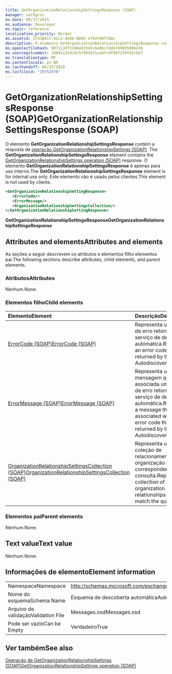 ```yaml
---
title: GetOrganizationRelationshipSettingsResponse (SOAP)
manager: sethgros
ms.date: 09/17/2015
ms.audience: Developer
ms.topic: reference
localization_priority: Normal
ms.assetid: 2f43b817-92c2-4e04-8095-479d790f768c
description: O elemento GetOrganizationRelationshipSettingsResponse contém a resposta de operação (SOAP) GetOrganizationRelationshipSettings. O elemento GetOrganizationRelationshipSettingsResponse é apenas para uso interno. Este elemento não é usado pelos clientes.
ms.openlocfilehash: 907113df2186a93345c6e0bc7dd470909508bd38
ms.sourcegitcommit: 34041125dc8c5f993b21cebfc4f8b72f0fd2cb6f
ms.translationtype: MT
ms.contentlocale: pt-BR
ms.lasthandoff: 06/25/2018
ms.locfileid: "19752576"
---
```

# <a name="getorganizationrelationshipsettingsresponse-soap"></a><span data-ttu-id="6d0c9-105">GetOrganizationRelationshipSettingsResponse (SOAP)</span><span class="sxs-lookup"><span data-stu-id="6d0c9-105">GetOrganizationRelationshipSettingsResponse (SOAP)</span></span>

<span data-ttu-id="6d0c9-106">O elemento **GetOrganizationRelationshipSettingsResponse** contém a resposta de [operação GetOrganizationRelationshipSettings (SOAP)](getorganizationrelationshipsettings-operation-soap.md) .</span><span class="sxs-lookup"><span data-stu-id="6d0c9-106">The **GetOrganizationRelationshipSettingsResponse** element contains the [GetOrganizationRelationshipSettings operation (SOAP)](getorganizationrelationshipsettings-operation-soap.md) response.</span></span> <span data-ttu-id="6d0c9-107">O elemento **GetOrganizationRelationshipSettingsResponse** é apenas para uso interno.</span><span class="sxs-lookup"><span data-stu-id="6d0c9-107">The **GetOrganizationRelationshipSettingsResponse** element is for internal use only.</span></span> <span data-ttu-id="6d0c9-108">Este elemento não é usado pelos clientes.</span><span class="sxs-lookup"><span data-stu-id="6d0c9-108">This element is not used by clients.</span></span> 
  
```XML
<GetOrganizationRelationshipSettingResponse>
   <ErrorCode/>
   <ErrorMessage/>
   <OrganizationRelationshipSettingsCollection/>
</GetOrganizationRelationshipSettingResponse>
```

 <span data-ttu-id="6d0c9-109">**GetOrganizationRelationshipSettingsResponse**</span><span class="sxs-lookup"><span data-stu-id="6d0c9-109">**GetOrganizationRelationshipSettingsResponse**</span></span>
## <a name="attributes-and-elements"></a><span data-ttu-id="6d0c9-110">Attributes and elements</span><span class="sxs-lookup"><span data-stu-id="6d0c9-110">Attributes and elements</span></span>

<span data-ttu-id="6d0c9-111">As seções a seguir descrevem os atributos e elementos filho elementos pai.</span><span class="sxs-lookup"><span data-stu-id="6d0c9-111">The following sections describe attributes, child elements, and parent elements.</span></span>
  
### <a name="attributes"></a><span data-ttu-id="6d0c9-112">Atributos</span><span class="sxs-lookup"><span data-stu-id="6d0c9-112">Attributes</span></span>

<span data-ttu-id="6d0c9-113">Nenhum.</span><span class="sxs-lookup"><span data-stu-id="6d0c9-113">None.</span></span>
  
### <a name="child-elements"></a><span data-ttu-id="6d0c9-114">Elementos filho</span><span class="sxs-lookup"><span data-stu-id="6d0c9-114">Child elements</span></span>

|<span data-ttu-id="6d0c9-115">**Elemento**</span><span class="sxs-lookup"><span data-stu-id="6d0c9-115">**Element**</span></span>|<span data-ttu-id="6d0c9-116">**Descrição**</span><span class="sxs-lookup"><span data-stu-id="6d0c9-116">**Description**</span></span>|
|:-----|:-----|
|[<span data-ttu-id="6d0c9-117">ErrorCode (SOAP)</span><span class="sxs-lookup"><span data-stu-id="6d0c9-117">ErrorCode (SOAP)</span></span>](errorcode-soap.md) <br/> |<span data-ttu-id="6d0c9-118">Representa um código de erro retornado pelo serviço de descoberta automática.</span><span class="sxs-lookup"><span data-stu-id="6d0c9-118">Represents an error code that is returned by the Autodiscover service.</span></span>  <br/> |
|[<span data-ttu-id="6d0c9-119">ErrorMessage (SOAP)</span><span class="sxs-lookup"><span data-stu-id="6d0c9-119">ErrorMessage (SOAP)</span></span>](errormessage-soap.md) <br/> |<span data-ttu-id="6d0c9-120">Representa uma mensagem que está associada um código de erro retornado pelo serviço de descoberta automática.</span><span class="sxs-lookup"><span data-stu-id="6d0c9-120">Represents a message that is associated with an error code that is returned by the Autodiscover service.</span></span>  <br/> |
|[<span data-ttu-id="6d0c9-121">OrganizationRelationshipSettingsCollection (SOAP)</span><span class="sxs-lookup"><span data-stu-id="6d0c9-121">OrganizationRelationshipSettingsCollection (SOAP)</span></span>](organizationrelationshipsettingscollection-soap.md) <br/> |<span data-ttu-id="6d0c9-122">Representa uma coleção de relacionamentos da organização que correspondem à consulta.</span><span class="sxs-lookup"><span data-stu-id="6d0c9-122">Represents a collection of organization relationships that match the query.</span></span>  <br/> |
   
### <a name="parent-elements"></a><span data-ttu-id="6d0c9-123">Elementos pai</span><span class="sxs-lookup"><span data-stu-id="6d0c9-123">Parent elements</span></span>

<span data-ttu-id="6d0c9-124">Nenhum.</span><span class="sxs-lookup"><span data-stu-id="6d0c9-124">None.</span></span>
  
## <a name="text-value"></a><span data-ttu-id="6d0c9-125">Text value</span><span class="sxs-lookup"><span data-stu-id="6d0c9-125">Text value</span></span>

<span data-ttu-id="6d0c9-126">Nenhum.</span><span class="sxs-lookup"><span data-stu-id="6d0c9-126">None.</span></span>
  
## <a name="element-information"></a><span data-ttu-id="6d0c9-127">Informações de elemento</span><span class="sxs-lookup"><span data-stu-id="6d0c9-127">Element information</span></span>

|||
|:-----|:-----|
|<span data-ttu-id="6d0c9-128">Namespace</span><span class="sxs-lookup"><span data-stu-id="6d0c9-128">Namespace</span></span>  <br/> |http://schemas.microsoft.com/exchange/2010/Autodiscover  <br/> |
|<span data-ttu-id="6d0c9-129">Nome do esquema</span><span class="sxs-lookup"><span data-stu-id="6d0c9-129">Schema Name</span></span>  <br/> |<span data-ttu-id="6d0c9-130">Esquema de descoberta automática</span><span class="sxs-lookup"><span data-stu-id="6d0c9-130">Autodiscover schema</span></span>  <br/> |
|<span data-ttu-id="6d0c9-131">Arquivo de validação</span><span class="sxs-lookup"><span data-stu-id="6d0c9-131">Validation File</span></span>  <br/> |<span data-ttu-id="6d0c9-132">Messages.xsd</span><span class="sxs-lookup"><span data-stu-id="6d0c9-132">Messages.xsd</span></span>  <br/> |
|<span data-ttu-id="6d0c9-133">Pode ser vazio</span><span class="sxs-lookup"><span data-stu-id="6d0c9-133">Can be Empty</span></span>  <br/> |<span data-ttu-id="6d0c9-134">Verdadeiro</span><span class="sxs-lookup"><span data-stu-id="6d0c9-134">True</span></span>  <br/> |
   
## <a name="see-also"></a><span data-ttu-id="6d0c9-135">Ver também</span><span class="sxs-lookup"><span data-stu-id="6d0c9-135">See also</span></span>



[<span data-ttu-id="6d0c9-136">Operação de GetOrganizationRelationshipSettings (SOAP)</span><span class="sxs-lookup"><span data-stu-id="6d0c9-136">GetOrganizationRelationshipSettings operation (SOAP)</span></span>](getorganizationrelationshipsettings-operation-soap.md)

